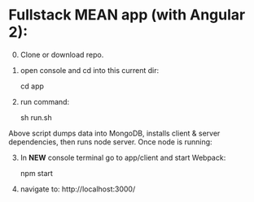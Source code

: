 # Fullstack MEAN app (with Angular 2):

0) Clone or download repo.

1) open console and cd into this current dir: 

     cd app

2) run command: 

     sh run.sh

Above script dumps data into MongoDB, installs client & server 
dependencies, then runs node server. Once node is running:

3) In **NEW** console terminal go to app/client and start Webpack:

     npm start

4) navigate to: http://localhost:3000/

